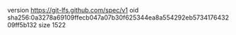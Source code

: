 version https://git-lfs.github.com/spec/v1
oid sha256:0a3278a69109ffecb047a07b30f625344ea8a554292eb573417643209ff5b132
size 1522
